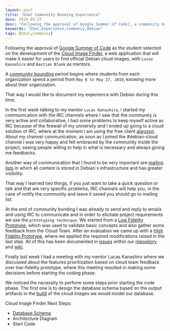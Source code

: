 ```yaml
---
layout: post
title: "GSoC Community Bonding Experience"
date: 2019-05-27
desc: "Following the approval of Google Summer of Code], a community bounding period begins where students from each organization spend a period from May 6 to May 27, 2019, knowing more about their organization."
keywords: "GSoC,Experience,Communiy,debian"
tags: [GSoC,Communiy]
---
```


Following the approval of [Google Summer of Code](https://summerofcode.withgoogle.com/) as the student selected on the development of the [Cloud Image Finder](), a web application that will make it easier for users to find official Debian cloud images, with `Lucas Kanashiro` and `Bastian Blank` as mentors.

A [community bounding](https://summerofcode.withgoogle.com/how-it-works/#timeline) period begins where students from each organization spend a period from `May 6 to May 27, 2019`, knowing more about their organization.

That way I would like to document my experience with Debian during this time.

In the first week talking to my mentor `Lucas Kanashiro`, i started my communication with the IRC channels where I saw that the community is very active and collaborative, I had some problems to keep myself active as IRC because of the firewall of my university and I ended up going to a cloud solution of IRC, where at the moment i am using the free client [alwyzon](https://beta.alwyzon.com). About my channel communication, as soon as I joined the #debian-cloud channel i was very happy and felt embraced by the community inside the project, seeing people willing to help in what is necessary and always giving me feedbacks.

Another way of communication that I found to be very important are [mailing lists](https://lists.debian.org/completeindex.html) in which all content is stored in Debian`s infrastructure and has greater visibility.

That way I learned two things, if you just want to take a quick question or talk and that are very specific problems, IRC channels will help you, in the case of notify the community and leave it saved you should go to  mailing list.

At the end of community bonding I was already to send and reply to emails and using IRC to communicate and in order to elicitate project requirements we use the `prototyping technique`. We started from a [Low Fidelity Prototype](https://salsa.debian.org/cloud-team/image-finder/wikis/Low-Fidelity-Prototype), which was used to validate basic concepts and also gather some feedback from the Cloud Team. After an evaluation we came up with a [High Fidelity Prototype](https://salsa.debian.org/cloud-team/image-finder/wikis/High-Fidelity-Prototype), where we applied the required modifications raised in the last step. All of this has been documented in [issues](https://salsa.debian.org/cloud-team/image-finder/issues) within our [repository](https://salsa.debian.org/cloud-team/image-finder) and [wiki](https://salsa.debian.org/cloud-team/image-finder/wikis).


Finally last week I had a meeting with my mentor Lucas Kanashiro where we discussed about the features prioritization based on cloud team feedback over low-fidelity prototype, where this meeting resulted in making some decisions before starting the coding phase.

We noticed the necessity to perform some steps prior starting the code phase. The first one is to design the database schema based on the output artifacts in the [build](https://salsa.debian.org/cloud-team/debian-cloud-images/pipelines) of the cloud images we would model our database.

Cloud Image Finder Next Steps:

- [Database Schema](https://salsa.debian.org/cloud-team/image-finder/wikis/Database-Schema)
- Architecture Diagram
- Start Code
